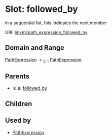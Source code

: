 
# Slot: followed_by


in a sequential list, this indicates the next member

URI: [linkml:path_expression_followed_by](https://w3id.org/linkml/path_expression_followed_by)


## Domain and Range

[PathExpression](PathExpression.md) &#8594;  <sub>0..1</sub> [PathExpression](PathExpression.md)

## Parents

 *  is_a: [followed_by](followed_by.md)

## Children


## Used by

 * [PathExpression](PathExpression.md)
